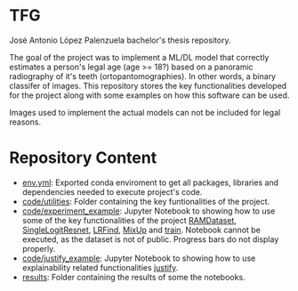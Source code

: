 # TFG
José Antonio López Palenzuela bachelor's thesis repository. 

The goal of the project was to implement a ML/DL model that correctly estimates a person's legal age (age >= 18?) based on a panoramic radiography of it's teeth (ortopantomographies). In other words, a binary classifer of images. This repository stores the key functionalities developed for the project along with some examples on how this software can be used.

Images used to implement the actual models can not be included for legal reasons.

# Repository Content
- [env.yml](env.yml): Exported conda enviroment to get all packages, libraries and dependencies needed to execute project's code.
- [code/utilities](./code/utilities): Folder containing the key funtionalities of the project.
- [code/experiment_example](./code/experiment_example.ipynb): Jupyter Notebook to showing how to use some of the key functionalities of the project [RAMDataset](./code/utilities/dataset.py), [SingleLogitResnet](./code/utilities/model.py), [LRFind](./code/utilities/lrfind.py), [MixUp](./code/utilities/mixup.py) and [train](./code/utilities/train.py). Notebook cannot be executed, as the dataset is not of public. Progress bars do not display properly.
- [code/justify_example](./code/justify_example.ipynb): Jupyter Notebook to showing how to use explainability related functionalities [justify](./code/utilities/eval.py).
- [results](./results): Folder containing the results of some the notebooks.
